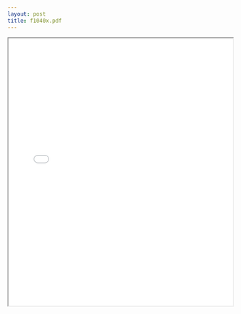 ```yaml
---
layout: post
title: f1040x.pdf
---
```


<div class="pdf-container">
<iframe src="/irs.ea/assets/pdfs/f1040x.pdf" height="600" width="100%" allowFullScreen="true"></iframe>
</div>

